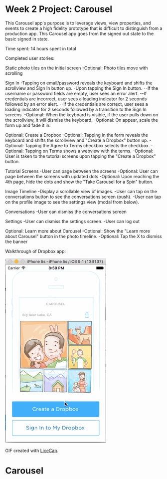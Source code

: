 # Week 2 Project: Carousel

This Carousel app's purpose is to leverage views, view properties, and events to create a high fidelity prototype that is difficult to distinguish from a production app. This Carousel app goes from the signed out state to the basic signed in state.

Time spent: 14 hours spent in total

Completed user stories:

Static photo tiles on the initial screen
-Optional: Photo tiles move with scrolling

Sign In
-Tapping on email/password reveals the keyboard and shifts the scrollview and Sign In button up.
-Upon tapping the Sign In button.
--If the username or password fields are empty, user sees an error alert.
--If credentials are incorrect, user sees a loading indicator for 2 seconds followed by an error alert.
--If the credentials are correct, user sees a loading indicator for 2 seconds followed by a transition to the Sign In screens.
-Optional: When the keyboard is visible, if the user pulls down on the scrollview, it will dismiss the keyboard.
-Optional: On appear, scale the form up and fade it in.

Optional: Create a Dropbox
-Optional: Tapping in the form reveals the keyboard and shifts the scrollview and "Create a Dropbox" button up.
-Optional: Tapping the Agree to Terms checkbox selects the checkbox.
-Optional: Tapping on Terms shows a webview with the terms.
-Optional: User is taken to the tutorial screens upon tapping the "Create a Dropbox" button.

Tutorial Screens
-User can page between the screens
-Optional: User can page between the screens with updated dots
-Optional: Upon reaching the 4th page, hide the dots and show the "Take Carousel for a Spin" button.

Image Timeline
-Display a scrollable view of images.
-User can tap on the conversations button to see the conversations screen (push).
-User can tap on the profile image to see the settings view (modal from below).

Conversations
-User can dismiss the conversations screen

Settings
-User can dismiss the settings screen.
-User can log out

Optional: Learn more about Carousel
-Optional: Show the "Learn more about Carousel" button in the photo timeline.
-Optional: Tap the X to dismiss the banner

Walkthrough of Dropbox app:

![Video Walkthrough](assignment2-carousel.gif)

GIF created with [LiceCap](http://www.cockos.com/licecap/).

# Carousel
